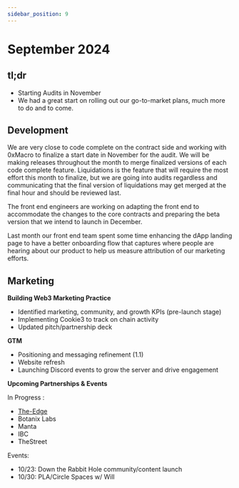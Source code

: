 ```yaml
---
sidebar_position: 9
---
```


# September 2024

## tl;dr

- Starting Audits in November
- We had a great start on rolling out our go-to-market plans, much more to do and to come.

## Development

We are very close to code complete on the contract side and working with 0xMacro to finalize a start date in November for the audit. We will be making releases throughout the month to merge finalized versions of each code complete feature. Liquidations is the feature that will require the most effort this month to finalize, but we are going into audits regardless and communicating that the final version of liquidations may get merged at the final hour and should be reviewed last. 

The front end engineers are working on adapting the front end to accommodate the changes to the core contracts and preparing the beta version that we intend to launch in December. 

Last month our front end team spent some time enhancing the dApp landing page to have a better onboarding flow that captures where people are hearing about our product to help us measure attribution of our marketing efforts. 

## Marketing

**Building Web3 Marketing Practice** 

- Identified marketing, community, and growth KPIs (pre-launch stage)
- Implementing Cookie3 to track on chain activity
- Updated pitch/partnership deck

**GTM**

- Positioning and messaging refinement (1.1)
- Website refresh
- Launching Discord events to grow the server and drive engagement

**Upcoming Partnerships & Events** 

In Progress : 

- [The-Edge](https://The-edge.xyz)
- Botanix Labs
- Manta
- IBC
- TheStreet

Events: 

- 10/23: Down the Rabbit Hole community/content launch
- 10/30: PLA/Circle Spaces w/ Will
